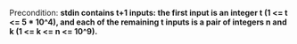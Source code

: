 Precondition: **stdin contains t+1 inputs: the first input is an integer t (1 <= t <= 5 * 10^4), and each of the remaining t inputs is a pair of integers n and k (1 <= k <= n <= 10^9).**